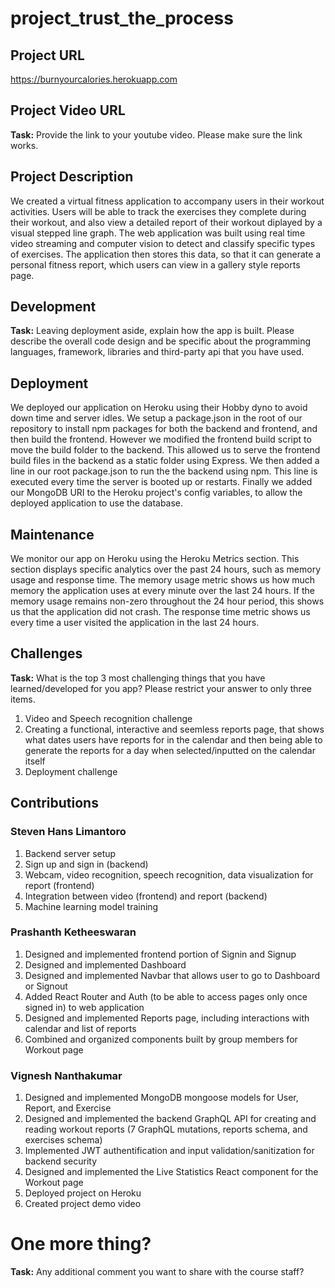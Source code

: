# project_trust_the_process

## Project URL

https://burnyourcalories.herokuapp.com

## Project Video URL

**Task:** Provide the link to your youtube video. Please make sure the link works. 

## Project Description

We created a virtual fitness application to accompany users in their workout activities. Users will be able to track the exercises they complete during their workout, and also view a detailed report of their workout diplayed by a visual stepped line graph. The web application was built using real time video streaming and computer vision to detect and classify specific types of exercises. The application then stores this data, so that it can generate a personal fitness report, which users can view in a gallery style reports page. 

## Development

**Task:** Leaving deployment aside, explain how the app is built. Please describe the overall code design and be specific about the programming languages, framework, libraries and third-party api that you have used. 

## Deployment

We deployed our application on Heroku using their Hobby dyno to avoid down time and server idles. We setup a package.json in the root of our repository to install npm packages for both the backend and frontend, and then build the frontend. However we modified the frontend build script to move the build folder to the backend. This allowed us to serve the frontend build files in the backend as a static folder using Express. We then added a line in our root package.json to run the the backend using npm. This line is executed every time the server is booted up or restarts. Finally we added our MongoDB URI to the Heroku project's config variables, to allow the deployed application to use the database.

## Maintenance

We monitor our app on Heroku using the Heroku Metrics section. This section displays specific analytics over the past 24 hours, such as memory usage and response time. The memory usage metric shows us how much memory the application uses at every minute over the last 24 hours. If the memory usage remains non-zero throughout the 24 hour period, this shows us that the application did not crash. The response time metric shows us every time a user visited the application in the last 24 hours.

## Challenges

**Task:** What is the top 3 most challenging things that you have learned/developed for you app? Please restrict your answer to only three items. 

1. Video and Speech recognition challenge
2. Creating a functional, interactive and seemless reports page, that shows what dates users have reports for in the calendar and then being able to generate the reports for a day when selected/inputted on the calendar itself
3. Deployment challenge

## Contributions

### Steven Hans Limantoro
1. Backend server setup
2. Sign up and sign in (backend)
3. Webcam, video recognition, speech recognition, data visualization for report (frontend)
4. Integration between video (frontend) and report (backend) 
5. Machine learning model training 

### Prashanth Ketheeswaran
1. Designed and implemented frontend portion of Signin and Signup
2. Designed and implemented Dashboard
3. Designed and implemented Navbar that allows user to go to Dashboard or Signout
4. Added React Router and Auth (to be able to access pages only once signed in) to web application
5. Designed and implemented Reports page, including interactions with calendar and list of reports
6. Combined and organized components built by group members for Workout page

### Vignesh Nanthakumar
1. Designed and implemented MongoDB mongoose models for User, Report, and Exercise
2. Designed and implemented the backend GraphQL API for creating and reading workout reports (7 GraphQL mutations, reports schema, and exercises schema)
3. Implemented JWT authentification and input validation/sanitization for backend security
4. Designed and implemented the Live Statistics React component for the Workout page
5. Deployed project on Heroku
6. Created project demo video

# One more thing? 

**Task:** Any additional comment you want to share with the course staff? 
